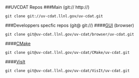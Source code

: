 ##UVCDAT Repos
###Main (git:// http://)

    git clone git://uv-cdat.llnl.gov/uv-cdat.git

###Developpers specfic repos (git@ git://)
####[GUI](mailto:git@uv-cdat.llnl.gov) (browser)

    git clone git@uv-cdat.llnl.gov/uv-cdat/browser/uv-cdat.git

####[CMake](mailto:git@uv-cdat.llnl.gov)

    git clone git@uv-cdat.llnl.gov/uv-cdat/CMake/uv-cdat.git

####[VisIt](mailto:git@uv-cdat.llnl.gov)

    git clone git@uv-cdat.llnl.gov/uv-cdat/VisIt/uv-cdat.git
